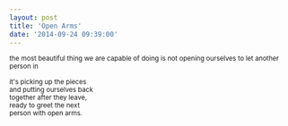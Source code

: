 ```yaml
---
layout: post
title: 'Open Arms'
date: '2014-09-24 09:39:00'
---
```


<small>
the most beautiful thing  
we are capable of doing  
is not opening ourselves  
to let another person in  

it's picking up the pieces  
and putting ourselves back  
together after they leave,  
ready to greet the next  
person with open arms.
</small>
